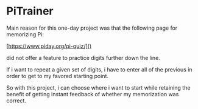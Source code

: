 # PiTrainer

Main reason for this one-day project was that the following page for memorizing Pi:

[https://www.piday.org/pi-quiz/]()

did not offer a feature to practice digits further down the line.

If i want to repeat a given set of digits, i have to enter all of the previous in order to get to my favored starting point.

So with this project, i can choose where i want to start while retaining the benefit of getting instant feedback of whether my memorization was correct.
